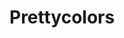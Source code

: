 # Prettycolors
<h3><a href="https://spriggster.github.io/Prettycolors/index.html> [Funny draw] </a>

